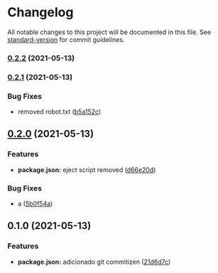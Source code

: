 # Changelog

All notable changes to this project will be documented in this file. See [standard-version](https://github.com/conventional-changelog/standard-version) for commit guidelines.

### [0.2.2](https://github.com/tserram23/commitzen-test/compare/v0.2.1...v0.2.2) (2021-05-13)

### [0.2.1](https://github.com/tserram23/commitzen-test/compare/v0.2.0...v0.2.1) (2021-05-13)


### Bug Fixes

* removed robot.txt ([b5a152c](https://github.com/tserram23/commitzen-test/commitsb5a152c4de5d49a40ec079338c004d7026dc83dc))

## [0.2.0](https://github.com/tserram23/commitzen-test/compare/v0.1.0...v0.2.0) (2021-05-13)


### Features

* **package.json:** eject script removed ([d66e20d](https://github.com/tserram23/commitzen-test/commitsd66e20d9d188fa96cee4b919a3b7c6c7093ec32c))


### Bug Fixes

* a ([5b0f54a](https://github.com/tserram23/commitzen-test/commits5b0f54a444ba3259f28b4be2878f08a558f6ef18))

## 0.1.0 (2021-05-13)


### Features

* **package.json:** adicionado git commitizen ([21d6d7c](https://github.com/tserram23/commitzen-test/commits21d6d7ca115ae1a4bb76e9456266681c0a06eb1a))

